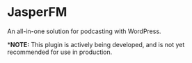 # JasperFM
An all-in-one solution for podcasting with WordPress.

***NOTE:** This plugin is actively being developed, and is not yet recommended for use in production.

